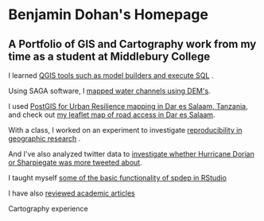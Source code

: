 # Benjamin Dohan's Homepage
## A Portfolio of GIS and Cartography work from my time as a student at Middlebury College


I learned [QGIS tools such as model builders and execute SQL](QGIS.md) .

Using SAGA software, I [mapped water channels using DEM's](SAGA.md).

I used [PostGIS for Urban Resilience mapping in Dar es Salaam, Tanzania](PostGIS.md), and check out [my leaflet map of road access in Dar es Salaam](dsmap/index.html).

With a class, I worked on an experiment to investigate [reproducibility in geographic research](Malcomb.md) .

And I've also analyzed twitter data to [investigate whether Hurricane Dorian or Sharpiegate was more tweeted about](Twitter.md).

I taught myself [some of the basic functionality of spdep in RStudio](final.md)

I have also [reviewed academic articles](Academia.md)

Cartography experience
